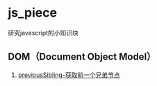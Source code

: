 # js_piece
研究javascript的小知识块
## DOM（Document Object Model）
1. [previousSibling-获取前一个兄弟节点](https://github.com/jserz/js_piece/blob/master/previousSibling/Node.previousSibling.md)
